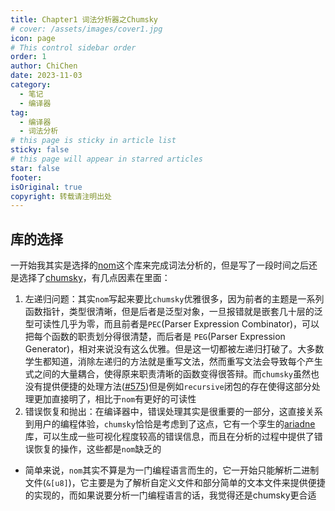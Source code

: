 ```yaml
---
title: Chapter1 词法分析器之Chumsky
# cover: /assets/images/cover1.jpg
icon: page
# This control sidebar order
order: 1
author: ChiChen
date: 2023-11-03
category:
  - 笔记
  - 编译器
tag:
  - 编译器
  - 词法分析
# this page is sticky in article list
sticky: false
# this page will appear in starred articles
star: false
footer: 
isOriginal: true
copyright: 转载请注明出处
---
```


## 库的选择

一开始我其实是选择的[nom](https://docs.rs/nom/7.1.3/nom/index.html)这个库来完成词法分析的，但是写了一段时间之后还是选择了[chumsky](https://docs.rs/chumsky/1.0.0-alpha.6/chumsky/index.html)，有几点因素在里面：

1. 左递归问题：其实`nom`写起来要比`chumsky`优雅很多，因为前者的主题是一系列函数指针，类型很清晰，但是后者是泛型对象，一旦报错就是嵌套几十层的泛型可读性几乎为零，而且前者是`PEC`(Parser Expression Combinator)，可以把每个函数的职责划分得很清楚，而后者是 `PEG`(Parser Expression Generator)，相对来说没有这么优雅。但是这一切都被左递归打破了。大多数学生都知道，消除左递归的方法就是重写文法，然而重写文法会导致每个产生式之间的大量耦合，使得原来职责清晰的函数变得很答辩。而`chumsky`虽然也没有提供便捷的处理方法([#575](https://github.com/zesterer/chumsky/discussions/575))但是例如`recursive`闭包的存在使得这部分处理更加直接明了，相比于`nom`有更好的可读性
2. 错误恢复和抛出：在编译器中，错误处理其实是很重要的一部分，这直接关系到用户的编程体验，`chumsky`恰恰是考虑到了这点，它有一个孪生的[ariadne](https://github.com/zesterer/ariadne)库，可以生成一些可视化程度较高的错误信息，而且在分析的过程中提供了错误恢复的操作，这些都是`nom`缺乏的

- 简单来说，`nom`其实不算是为一门编程语言而生的，它一开始只能解析二进制文件(`&[u8]`)，它主要是为了解析自定义文件和部分简单的文本文件来提供便捷的实现的，而如果说要分析一门编程语言的话，我觉得还是chumsky更合适
